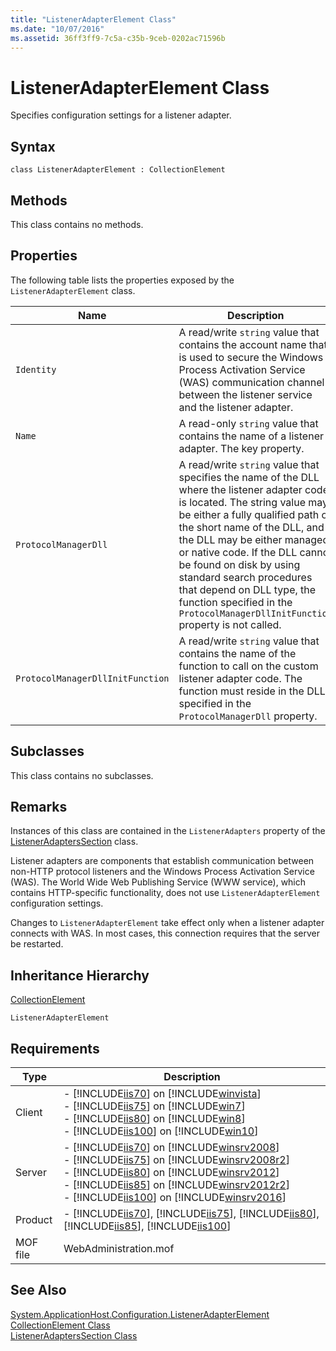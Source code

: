 ```yaml
---
title: "ListenerAdapterElement Class"
ms.date: "10/07/2016"
ms.assetid: 36ff3ff9-7c5a-c35b-9ceb-0202ac71596b
---
```

# ListenerAdapterElement Class
Specifies configuration settings for a listener adapter.  
  
## Syntax  
  
```vbs  
class ListenerAdapterElement : CollectionElement  
```  
  
## Methods  
 This class contains no methods.  
  
## Properties  
 The following table lists the properties exposed by the `ListenerAdapterElement` class.  
  
|Name|Description|  
|----------|-----------------|  
|`Identity`|A read/write `string` value that contains the account name that is used to secure the Windows Process Activation Service (WAS) communication channel between the listener service and the listener adapter.|  
|`Name`|A read-only `string` value that contains the name of a listener adapter. The key property.|  
|`ProtocolManagerDll`|A read/write `string` value that specifies the name of the DLL where the listener adapter code is located. The string value may be either a fully qualified path or the short name of the DLL, and the DLL may be either managed or native code. If the DLL cannot be found on disk by using standard search procedures that depend on DLL type, the function specified in the `ProtocolManagerDllInitFunction` property is not called.|  
|`ProtocolManagerDllInitFunction`|A read/write `string` value that contains the name of the function to call on the custom listener adapter code. The function must reside in the DLL specified in the `ProtocolManagerDll` property.|  
  
## Subclasses  
 This class contains no subclasses.  
  
## Remarks  
 Instances of this class are contained in the `ListenerAdapters` property of the [ListenerAdaptersSection](../wmi-provider/listeneradapterssection-class.md) class.  
  
 Listener adapters are components that establish communication between non-HTTP protocol listeners and the Windows Process Activation Service (WAS). The World Wide Web Publishing Service (WWW service), which contains HTTP-specific functionality, does not use `ListenerAdapterElement` configuration settings.  
  
 Changes to `ListenerAdapterElement` take effect only when a listener adapter connects with WAS. In most cases, this connection requires that the server be restarted.  
  
## Inheritance Hierarchy  
 [CollectionElement](../wmi-provider/collectionelement-class.md)  
  
 `ListenerAdapterElement`  
  
## Requirements  
  
|Type|Description|  
|----------|-----------------|  
|Client|-   [!INCLUDE[iis70](../wmi-provider/includes/iis70-md.md)] on [!INCLUDE[winvista](../wmi-provider/includes/winvista-md.md)]<br />-   [!INCLUDE[iis75](../wmi-provider/includes/iis75-md.md)] on [!INCLUDE[win7](../wmi-provider/includes/win7-md.md)]<br />-   [!INCLUDE[iis80](../wmi-provider/includes/iis80-md.md)] on [!INCLUDE[win8](../wmi-provider/includes/win8-md.md)]<br />-   [!INCLUDE[iis100](../wmi-provider/includes/iis100-md.md)] on [!INCLUDE[win10](../wmi-provider/includes/win10-md.md)]|  
|Server|-   [!INCLUDE[iis70](../wmi-provider/includes/iis70-md.md)] on [!INCLUDE[winsrv2008](../wmi-provider/includes/winsrv2008-md.md)]<br />-   [!INCLUDE[iis75](../wmi-provider/includes/iis75-md.md)] on [!INCLUDE[winsrv2008r2](../wmi-provider/includes/winsrv2008r2-md.md)]<br />-   [!INCLUDE[iis80](../wmi-provider/includes/iis80-md.md)] on [!INCLUDE[winsrv2012](../wmi-provider/includes/winsrv2012-md.md)]<br />-   [!INCLUDE[iis85](../wmi-provider/includes/iis85-md.md)] on [!INCLUDE[winsrv2012r2](../wmi-provider/includes/winsrv2012r2-md.md)]<br />-   [!INCLUDE[iis100](../wmi-provider/includes/iis100-md.md)] on [!INCLUDE[winsrv2016](../wmi-provider/includes/winsrv2016-md.md)]|  
|Product|-   [!INCLUDE[iis70](../wmi-provider/includes/iis70-md.md)], [!INCLUDE[iis75](../wmi-provider/includes/iis75-md.md)], [!INCLUDE[iis80](../wmi-provider/includes/iis80-md.md)], [!INCLUDE[iis85](../wmi-provider/includes/iis85-md.md)], [!INCLUDE[iis100](../wmi-provider/includes/iis100-md.md)]|  
|MOF file|WebAdministration.mof|  
  
## See Also  
 [System.ApplicationHost.Configuration.ListenerAdapterElement](../wmi-provider/listeneradapterelement-class.md)
 [CollectionElement Class](../wmi-provider/collectionelement-class.md)   
 [ListenerAdaptersSection Class](../wmi-provider/listeneradapterssection-class.md)